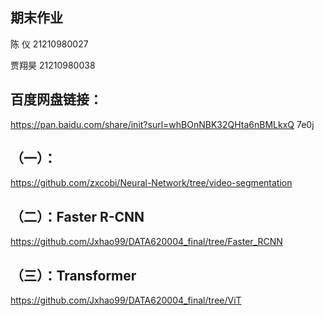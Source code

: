 ## 期末作业

陈   仪  21210980027

贾翔昊 21210980038 

## 百度网盘链接：

https://pan.baidu.com/share/init?surl=whBOnNBK32QHta6nBMLkxQ 7e0j
 
## （一）：

https://github.com/zxcobi/Neural-Network/tree/video-segmentation

## （二）：Faster R-CNN

https://github.com/Jxhao99/DATA620004_final/tree/Faster_RCNN

## （三）：Transformer

https://github.com/Jxhao99/DATA620004_final/tree/ViT
